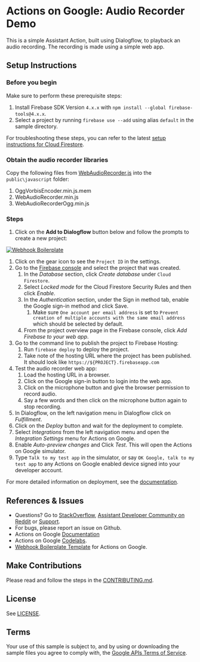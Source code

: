 # Actions on Google: Audio Recorder Demo

This is a simple Assistant Action, built using Dialogflow, to playback an audio recording. The recording is made using a simple web app.

## Setup Instructions

### Before you begin
Make sure to perform these prerequisite steps:

1. Install Firebase SDK Version `4.x.x` with `npm install --global firebase-tools@4.x.x`.
2. Select a project by running `firebase use --add` using alias `default` in the sample directory.

For troubleshooting these steps, you can refer to the latest [setup instructions for Cloud Firestore](https://firebase.google.com/docs/firestore/quickstart).

### Obtain the audio recorder libraries
Copy the following files from [WebAudioRecorder.js](https://github.com/higuma/web-audio-recorder-js) into the `public\javascript` folder:

1. OggVorbisEncoder.min.js.mem
2. WebAudioRecorder.min.js
3. WebAudioRecorderOgg.min.js

### Steps
1. Click on the **Add to Dialogflow** button below and follow the prompts to create a new project:

[![Webhook Boilerplate](https://storage.googleapis.com/dialogflow-oneclick/deploy.svg "Webhook Boilerplate")](https://console.dialogflow.com/api-client/#/oneclick?templateUrl=https://storage.googleapis.com/dialogflow-oneclick/dialogflow-agent-audio-recorder.zip&agentName=AudioDemo)

1. Click on the gear icon to see the `Project ID` in the settings.
1. Go to the [Firebase console](https://console.firebase.google.com) and select the project that was created.
   1. In the *Database* section, click *Create database* under `Cloud Firestore`.
   1. Select *Locked mode* for the Cloud Firestore Security Rules and then click *Enable*.
   1. In the *Authentication* section, under the Sign in method tab, enable the Google sign-in method and click Save.
      1. Make sure `One account per email address` is set to `Prevent creation of multiple accounts with the same email address` which should be selected by default.
   1. From the project overview page in the Firebase console, click *Add Firebase to your web app*.
1. Go to the command line to publish the project to Firebase Hosting:
   1. Run `firebase deploy` to deploy the project.
   1. Take note of the hosting URL where the project has been published. It should look like `https://${PROJECT}.firebaseapp.com`
1. Test the audio recorder web app:
   1. Load the hosting URL in a browser.
   1. Click on the Google sign-in button to login into the web app.
   1. Click on the microphone button and give the browser permission to record audio.
   1. Say a few words and then click on the microphone button again to stop recording.
1. In Dialogflow, on the left navigation menu in Dialogflow click on *Fulfillment*.
1. Click on the *Deploy* button and wait for the deployment to complete.
1. Select *Integrations* from the left navigation menu and open the *Integration Settings* menu for Actions on Google.
1. Enable *Auto-preview changes* and Click *Test*. This will open the Actions on Google simulator.
1. Type `Talk to my test app` in the simulator, or say `OK Google, talk to my test app` to any Actions on Google enabled device signed into your developer account.

For more detailed information on deployment, see the [documentation](https://developers.google.com/actions/dialogflow/deploy-fulfillment).

## References & Issues
+ Questions? Go to [StackOverflow](https://stackoverflow.com/questions/tagged/actions-on-google), [Assistant Developer Community on Reddit](https://www.reddit.com/r/GoogleAssistantDev/) or [Support](https://developers.google.com/actions/support/).
+ For bugs, please report an issue on Github.
+ Actions on Google [Documentation](https://developers.google.com/actions/extending-the-assistant)
+ Actions on Google [Codelabs](https://codelabs.developers.google.com/?cat=Assistant).
+ [Webhook Boilerplate Template](https://github.com/actions-on-google/dialogflow-webhook-boilerplate-nodejs) for Actions on Google.
 
## Make Contributions
Please read and follow the steps in the [CONTRIBUTING.md](CONTRIBUTING.md).
 
## License
See [LICENSE](LICENSE).
 
## Terms
Your use of this sample is subject to, and by using or downloading the sample files you agree to comply with, the [Google APIs Terms of Service](https://developers.google.com/terms/).

